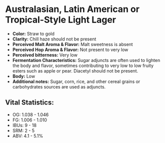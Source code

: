 # Australasian, Latin American or Tropical-Style Light Lager

- **Color:** Straw to gold
- **Clarity:** Chill haze should not be present
- **Perceived Malt Aroma & Flavor:** Malt sweetness is absent
- **Perceived Hop Aroma & Flavor:** Not present to very low
- **Perceived bitterness:** Very low
- **Fermentation Characteristics:** Sugar adjuncts are often used to lighten the body and flavor, sometimes contributing to very low to low fruity esters such as apple or pear. Diacetyl should not be present.
- **Body:** Low
- **Additional notes:** Sugar, corn, rice, and other cereal grains or carbohydrates sources are used as adjuncts.

## Vital Statistics:

- OG: 1.038 - 1.046
- FG: 1.006 - 1.010
- IBUs: 9 - 18
- SRM: 2 - 5
- ABV: 4.1 - 5.1%
